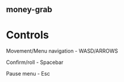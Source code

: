 ## money-grab

# Controls
Movement/Menu navigation - WASD/ARROWS

Confirm/roll - Spacebar

Pause menu - Esc

